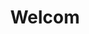 ---
title: Welcom

description: Looking for a place to stay in Balestrand? We have new, high standard apartments in the hearth of Balestrand. Balconies with an amazing fjord view. Fully furnished, well equipped kitchen and bathroom. Perfect for a small family or if you are looking for a flexible stay.

intro: Looking for a place to stay in Balestrand? We have new, high standard apartments in the hearth of Balestrand. Balconies with an amazing fjord view. Fully furnished, well equipped kitchen and bathroom. Perfect for a small family or if you are looking for a flexible stay.

intro_button: View our apartments

images:
- /images/IMG_6391.jpeg
- /images/IMG_6377.jpeg
- /images/IMG_6377.jpeg
- /images/IMG_6248.jpg
- /images/jetski.jpg

items:
- title: Rental
  image: 
      src: /images/IMG_9845-HDR-492x277.jpg
      alt: Image of made bed
  text: We rent apartments and jet skis in the center of Balestrand. Perfect for short day trips in the local area.
  link:
    text: More information
    href : /en/utleie

- title: Location
  image: 
      src: /images/balestrand-492x277.jpg
      alt: Image of Balestrand
  text: All our apartments are centrally located in the center of Balestrand. Quiet surroundings and with a fantastic view of the fjord. Short distances to what you need.
  link:
    text: More information
    href : /en/lokasjon

- title: Activities
  image: 
      src: /images/IMG_6248-492x277.jpg
      alt: Image of mountains in esefjord
  text: Balestrand has a lot to offer you as a visitor. Whether you travel alone or in a group. There is a lot to choose from.
  link:
    text: Find activities in Balestrand. 
    href: /en/aktiviteter

---